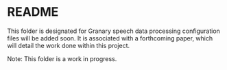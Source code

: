 # README

This folder is designated for Granary speech data processing configuration files will be added soon. It is associated with a forthcoming paper, which will detail the work done within this project.

Note: This folder is a work in progress.
